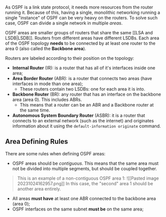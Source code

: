 As OSPF is a link state protocol, it needs more resources from the router running it. Because of this, having a single, monolithic networking running a single "instance" of OSPF can be very heavy on the routers. To solve such case, OSPF can divide a single network in multiple *areas*.

OSPF areas are smaller groups of routers that share the same [[LSA and LSDB|LSDB]]. Routers from different areas have different LSDBs. Each area of the OSPF topology **needs** to be connected by at least one router to the area 0 (also called the **Backbone area**).

Routers are labeled according to their position on the topology:

- **Internal Router** (IR): is a router that has all of it's interfaces inside one area;
- **Area Border Router** (ABR): is a router that connects two areas (have interfaces in mode than one area);
	- These routers contain two LSDBs: one for each area it is into.
- **Backbone Router** (BR): any router that has an interface on the backbone area (area 0). This includes ABRs.
	- This means that a router can be an ABR and a Backbone router at the same time.
- **Autonomous System Boundary Router** (ASBR): it is a router that connects to an external network (such as the internet) and originates information about it using the `default-information originate` command.

## Area Defining Rules

There are some rules when defining OSPF areas:

- OSPF areas should be *contiguous*. This means that the same area must not be divided into multiple segments, but should be coupled together.
>This is an example of a non-contiguous OSPF area 1:
>![[Pasted image 20231024162957.png]]
>In this case, the "second" area 1 should be another area entirely.

- All areas **must have** at least one ABR connected to the backbone area (area 0);
- OSPF interfaces on the same subnet **must be** on the same area;

